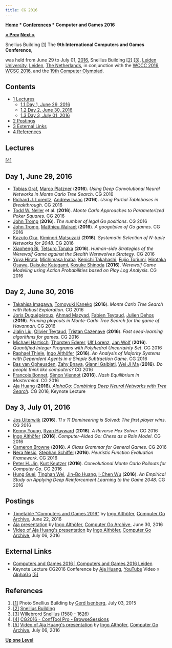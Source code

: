 ```yaml
---
title: CG 2016
---
```

**[Home](Home "Home") * [Conferences](Conferences "Conferences") * Computer and Games 2016**

**[\< Prev](CG_2013 "CG 2013") [Next >](CG_2018 "CG 2018")**

[](File:SnelliusBuilding_2015.JPG) Snellius Building <a id="cite-note-1" href="#cite-ref-1">[1]</a>
The **9th International Computers and Games Conference**,

was held from June 29 to July 01, [2016](Timeline#2016 "Timeline"), Snellius Building <a id="cite-note-2" href="#cite-ref-2">[2]</a> <a id="cite-note-3" href="#cite-ref-3">[3]</a>, [Leiden University](Leiden_University "Leiden University"), [Leiden](https://en.wikipedia.org/wiki/Leiden), [The Netherlands](https://en.wikipedia.org/wiki/Netherlands), in conjunction with the [WCCC 2016](WCCC_2016 "WCCC 2016"), [WCSC 2016](WCSC_2016 "WCSC 2016"), and the [19th Computer Olympiad](19th_Computer_Olympiad "19th Computer Olympiad").

## Contents

- [1 Lectures](#lectures)
  - [1.1 Day 1, June 29, 2016](#day-1.2c-june-29.2c-2016)
  - [1.2 Day 2, June 30, 2016](#day-2.2c-june-30.2c-2016)
  - [1.3 Day 3, July 01, 2016](#day-3.2c-july-01.2c-2016)
- [2 Postings](#postings)
- [3 External Links](#external-links)
- [4 References](#references)

## Lectures

<a id="cite-note-4" href="#cite-ref-4">[4]</a>

## Day 1, June 29, 2016

- [Tobias Graf](index.php?title=Tobias_Graf&action=edit&redlink=1 "Tobias Graf (page does not exist)"), [Marco Platzner](index.php?title=Marco_Platzner&action=edit&redlink=1 "Marco Platzner (page does not exist)") (**2016**). *Using Deep Convolutional Neural Networks in Monte Carlo Tree Search*. CG 2016
- [Richard J. Lorentz](Richard_J._Lorentz "Richard J. Lorentz"), [Andrew Isaac](index.php?title=Andrew_Isaac&action=edit&redlink=1 "Andrew Isaac (page does not exist)") (**2016**). *Using Partial Tablebases in Breakthrough*. CG 2016
- [Todd W. Neller](Todd_W._Neller "Todd W. Neller") et al. (**2016**). *Monte Carlo Approaches to Parameterized Poker Squares*. CG 2016
- [John Tromp](John_Tromp "John Tromp") (**2016**). *The number of legal Go positions*. CG 2016
- [John Tromp](John_Tromp "John Tromp"), [Matthieu Walraet](Matthieu_Walraet "Matthieu Walraet") (**2016**). *A googolplex of Go games*. CG 2016
- [Kazuto Oka](index.php?title=Kazuto_Oka&action=edit&redlink=1 "Kazuto Oka (page does not exist)"), [Kiminori Matsuzaki](index.php?title=Kiminori_Matsuzaki&action=edit&redlink=1 "Kiminori Matsuzaki (page does not exist)") (**2016**). *Systematic Selection of N-tuple Networks for 2048*. CG 2016
- [Xiaoheng Bi](index.php?title=Xiaoheng_Bi&action=edit&redlink=1 "Xiaoheng Bi (page does not exist)"), [Tetsuro Tanaka](Tetsuro_Tanaka "Tetsuro Tanaka") (**2016**). *Human-side Strategies of the Werewolf Game against the Stealth Werewolves Strategy*. CG 2016
- [Yuya Hirata](index.php?title=Yuya_Hirata&action=edit&redlink=1 "Yuya Hirata (page does not exist)"), [Michimasa Inaba](index.php?title=Michimasa_Inaba&action=edit&redlink=1 "Michimasa Inaba (page does not exist)"), [Kenichi Takahashi](index.php?title=Kenichi_Takahashi&action=edit&redlink=1 "Kenichi Takahashi (page does not exist)"), [Fujio Toriumi](index.php?title=Fujio_Toriumi&action=edit&redlink=1 "Fujio Toriumi (page does not exist)"), [Hirotaka Osawa](index.php?title=Hirotaka_Osawa&action=edit&redlink=1 "Hirotaka Osawa (page does not exist)"), [Daisuke Katagami](index.php?title=Daisuke_Katagami&action=edit&redlink=1 "Daisuke Katagami (page does not exist)"), [Kosuke Shinoda](index.php?title=Kosuke_Shinoda&action=edit&redlink=1 "Kosuke Shinoda (page does not exist)") (**2016**). *Werewolf Game Modeling using Action Probabilities based on Play Log Analysis*. CG 2016

## Day 2, June 30, 2016

- [Takahisa Imagawa](index.php?title=Takahisa_Imagawa&action=edit&redlink=1 "Takahisa Imagawa (page does not exist)"), [Tomoyuki Kaneko](Tomoyuki_Kaneko "Tomoyuki Kaneko") (**2016**). *Monte Carlo Tree Search with Robust Exploration*. CG 2016
- [Joris Duguépéroux](index.php?title=Joris_Dugu%C3%A9p%C3%A9roux&action=edit&redlink=1 "Joris Duguépéroux (page does not exist)"), [Ahmad Mazyad](index.php?title=Ahmad_Mazyad&action=edit&redlink=1 "Ahmad Mazyad (page does not exist)"), [Fabien Teytaud](Fabien_Teytaud "Fabien Teytaud"), [Julien Dehos](index.php?title=Julien_Dehos&action=edit&redlink=1 "Julien Dehos (page does not exist)") (**2016**). *Pruning playouts in Monte-Carlo Tree Search for the game of Havannah*. CG 2016
- [Jialin Liu](index.php?title=Jialin_Liu&action=edit&redlink=1 "Jialin Liu (page does not exist)"), [Olivier Teytaud](Olivier_Teytaud "Olivier Teytaud"), [Tristan Cazenave](Tristan_Cazenave "Tristan Cazenave") (**2016**). *Fast seed-learning algorithms for games*. CG 2016
- [Michael Hartisch](index.php?title=Michael_Hartisch&action=edit&redlink=1 "Michael Hartisch (page does not exist)"), [Thorsten Ederer](index.php?title=Thorsten_Ederer&action=edit&redlink=1 "Thorsten Ederer (page does not exist)"), [Ulf Lorenz](Ulf_Lorenz "Ulf Lorenz"), [Jan Wolf](index.php?title=Jan_Wolf&action=edit&redlink=1 "Jan Wolf (page does not exist)") (**2016**). *Quantified Integer Programs with Polyhedral Uncertainty Set*. CG 2016
- [Raphael Thiele](index.php?title=Raphael_Thiele&action=edit&redlink=1 "Raphael Thiele (page does not exist)"), [Ingo Althöfer](Ingo_Alth%C3%B6fer "Ingo Althöfer") (**2016**). *An Analysis of Majority Systems with Dependent Agents in a Simple Subtraction Game*. CG 2016
- [Bas van Opheusden](index.php?title=Bas_van_Opheusden&action=edit&redlink=1 "Bas van Opheusden (page does not exist)"), [Zahy Bnaya](index.php?title=Zahy_Bnaya&action=edit&redlink=1 "Zahy Bnaya (page does not exist)"), [Gianni Galbiati](index.php?title=Gianni_Galbiati&action=edit&redlink=1 "Gianni Galbiati (page does not exist)"), [Wei Ji Ma](index.php?title=Wei_Ji_Ma&action=edit&redlink=1 "Wei Ji Ma (page does not exist)") (**2016**). *Do people think like computers?* CG 2016
- [Francois Bonnet](index.php?title=Francois_Bonnet&action=edit&redlink=1 "Francois Bonnet (page does not exist)"), [Simon Viennot](Simon_Viennot "Simon Viennot") (**2016**). *Nash Equilibrium in Mastermind*. CG 2016
- [Aja Huang](Shih-Chieh_Huang "Shih-Chieh Huang") (**2016**). *[AlphaGo: Combining Deep Neural Networks with Tree Search](CG_2016#Keynote "CG 2016")*. CG 2016, Keynote Lecture

## Day 3, July 01, 2016

- [Jos Uiterwijk](Jos_Uiterwijk "Jos Uiterwijk") (**2016**). *11 x 11 Domineering is Solved: The first player wins*. CG 2016
- [Kenny Young](index.php?title=Kenny_Young&action=edit&redlink=1 "Kenny Young (page does not exist)"), [Ryan Hayward](Ryan_Hayward "Ryan Hayward") (**2016**). *A Reverse Hex Solver*. CG 2016
- [Ingo Althöfer](Ingo_Alth%C3%B6fer "Ingo Althöfer") (**2016**). *Computer-Aided Go: Chess as a Role Model*. CG 2016
- [Cameron Browne](Cameron_Browne "Cameron Browne") (**2016**). *A Class Grammar for General Games*. CG 2016
- [Nera Nesic](index.php?title=Nera_Nesic&action=edit&redlink=1 "Nera Nesic (page does not exist)"), [Stephan Schiffel](Stephan_Schiffel "Stephan Schiffel") (**2016**). *Heuristic Function Evaluation Framework*. CG 2016
- [Peter H. Jin](index.php?title=Peter_H._Jin&action=edit&redlink=1 "Peter H. Jin (page does not exist)"), [Kurt Keutzer](index.php?title=Kurt_Keutzer&action=edit&redlink=1 "Kurt Keutzer (page does not exist)") (**2016**). *Convolutional Monte Carlo Rollouts for Computer Go*. CG 2016
- [Hung Guei](index.php?title=Hung_Guei&action=edit&redlink=1 "Hung Guei (page does not exist)"), [Tinghan Wei](index.php?title=Tinghan_Wei&action=edit&redlink=1 "Tinghan Wei (page does not exist)"), [Jin-Bo Huang](index.php?title=Jin-Bo_Huang&action=edit&redlink=1 "Jin-Bo Huang (page does not exist)"), [I-Chen Wu](I-Chen_Wu "I-Chen Wu") (**2016**). *An Empirical Study on Applying Deep Reinforcement Learning to the Game 2048*. CG 2016

## Postings

- [Timetable "Computers and Games 2016"](https://groups.google.com/d/msg/computer-go-archive/Q3hfxNJQX7M/dNeFLRqjAgAJ) by [Ingo Althöfer](Ingo_Alth%C3%B6fer "Ingo Althöfer"), [Computer Go Archive](https://groups.google.com/forum/#!forum/computer-go-archive), June 22, 2016
- [Aja presentation](https://groups.google.com/d/msg/computer-go-archive/HWyRNfDFQ-k/MqaD6tUEBQAJ) by [Ingo Althöfer](Ingo_Alth%C3%B6fer "Ingo Althöfer"), [Computer Go Archive](https://groups.google.com/forum/#!forum/computer-go-archive), June 30, 2016
- [Video of Aja Huang's presentation](https://groups.google.com/d/msg/computer-go-archive/f1_a513M43k/Lk5YAdH8BgAJ) by [Ingo Althöfer](Ingo_Alth%C3%B6fer "Ingo Althöfer"), [Computer Go Archive](https://groups.google.com/forum/#!forum/computer-go-archive), July 06, 2016

## External Links

- [Computers and Games 2016 | Computers and Games 2016 Leiden](https://cg2016leiden.wordpress.com/)
- Keynote Lecture CG2016 Conference by [Aja Huang](Shih-Chieh_Huang "Shih-Chieh Huang"), [YouTube](https://en.wikipedia.org/wiki/YouTube) Video » [AlphaGo](index.php?title=AlphaGo&action=edit&redlink=1 "AlphaGo (page does not exist)") <a id="cite-note-5" href="#cite-ref-5">[5]</a>

## References

1. <a id="cite-ref-1" href="#cite-note-1">[1]</a> Photo Snellius Building by [Gerd Isenberg](Gerd_Isenberg "Gerd Isenberg"), July 03, 2015
1. <a id="cite-ref-2" href="#cite-note-2">[2]</a> [Snellius Building](https://www.universiteitleiden.nl/en/locations/snellius-building#tab-1)
1. <a id="cite-ref-3" href="#cite-note-3">[3]</a> [Willebrord Snellius (1580 - 1626)](Mathematician#WSnellius "Mathematician")
1. <a id="cite-ref-4" href="#cite-note-4">[4]</a> [CG2016 - ConfTool Pro - BrowseSessions](https://www.conftool.net/cg2016/sessions.php)
1. <a id="cite-ref-5" href="#cite-note-5">[5]</a> [Video of Aja Huang's presentation](https://groups.google.com/d/msg/computer-go-archive/f1_a513M43k/Lk5YAdH8BgAJ) by [Ingo Althöfer](Ingo_Alth%C3%B6fer "Ingo Althöfer"), [Computer Go Archive](https://groups.google.com/forum/#!forum/computer-go-archive), July 06, 2016

**[Up one Level](Conferences "Conferences")**

